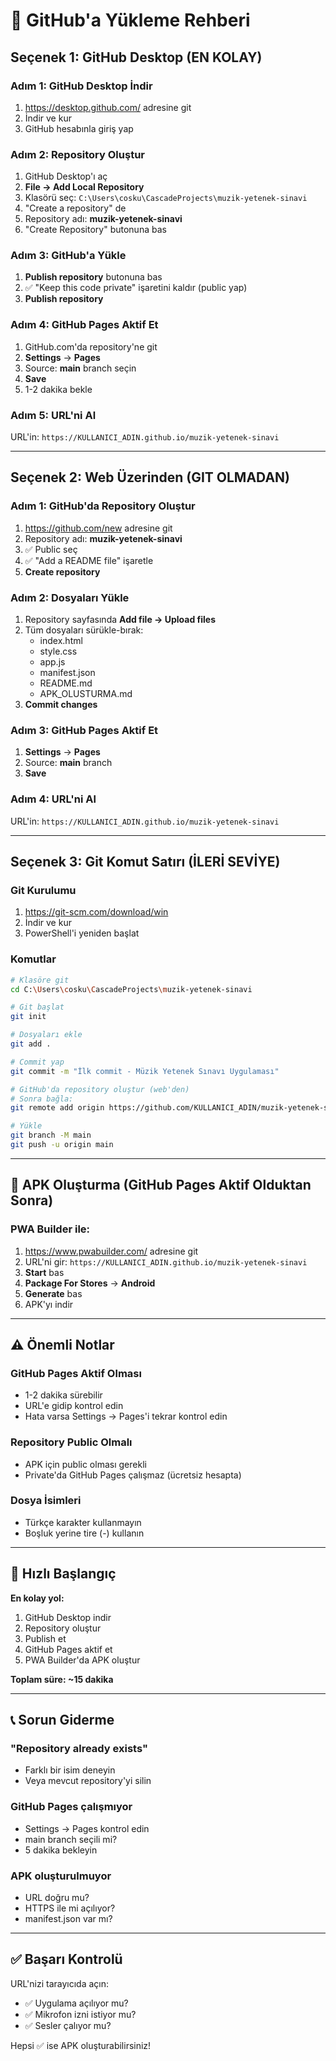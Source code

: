 # 🚀 GitHub'a Yükleme Rehberi

## Seçenek 1: GitHub Desktop (EN KOLAY)

### Adım 1: GitHub Desktop İndir
1. https://desktop.github.com/ adresine git
2. İndir ve kur
3. GitHub hesabınla giriş yap

### Adım 2: Repository Oluştur
1. GitHub Desktop'ı aç
2. **File → Add Local Repository**
3. Klasörü seç: `C:\Users\cosku\CascadeProjects\muzik-yetenek-sinavi`
4. "Create a repository" de
5. Repository adı: **muzik-yetenek-sinavi**
6. "Create Repository" butonuna bas

### Adım 3: GitHub'a Yükle
1. **Publish repository** butonuna bas
2. ✅ "Keep this code private" işaretini kaldır (public yap)
3. **Publish repository**

### Adım 4: GitHub Pages Aktif Et
1. GitHub.com'da repository'ne git
2. **Settings** → **Pages**
3. Source: **main** branch seçin
4. **Save**
5. 1-2 dakika bekle

### Adım 5: URL'ni Al
URL'in: `https://KULLANICI_ADIN.github.io/muzik-yetenek-sinavi`

---

## Seçenek 2: Web Üzerinden (GIT OLMADAN)

### Adım 1: GitHub'da Repository Oluştur
1. https://github.com/new adresine git
2. Repository adı: **muzik-yetenek-sinavi**
3. ✅ Public seç
4. ✅ "Add a README file" işaretle
5. **Create repository**

### Adım 2: Dosyaları Yükle
1. Repository sayfasında **Add file → Upload files**
2. Tüm dosyaları sürükle-bırak:
   - index.html
   - style.css
   - app.js
   - manifest.json
   - README.md
   - APK_OLUSTURMA.md
3. **Commit changes**

### Adım 3: GitHub Pages Aktif Et
1. **Settings** → **Pages**
2. Source: **main** branch
3. **Save**

### Adım 4: URL'ni Al
URL'in: `https://KULLANICI_ADIN.github.io/muzik-yetenek-sinavi`

---

## Seçenek 3: Git Komut Satırı (İLERİ SEVİYE)

### Git Kurulumu
1. https://git-scm.com/download/win
2. İndir ve kur
3. PowerShell'i yeniden başlat

### Komutlar

```bash
# Klasöre git
cd C:\Users\cosku\CascadeProjects\muzik-yetenek-sinavi

# Git başlat
git init

# Dosyaları ekle
git add .

# Commit yap
git commit -m "İlk commit - Müzik Yetenek Sınavı Uygulaması"

# GitHub'da repository oluştur (web'den)
# Sonra bağla:
git remote add origin https://github.com/KULLANICI_ADIN/muzik-yetenek-sinavi.git

# Yükle
git branch -M main
git push -u origin main
```

---

## 📱 APK Oluşturma (GitHub Pages Aktif Olduktan Sonra)

### PWA Builder ile:

1. https://www.pwabuilder.com/ adresine git
2. URL'ni gir: `https://KULLANICI_ADIN.github.io/muzik-yetenek-sinavi`
3. **Start** bas
4. **Package For Stores** → **Android**
5. **Generate** bas
6. APK'yı indir

---

## ⚠️ Önemli Notlar

### GitHub Pages Aktif Olması
- 1-2 dakika sürebilir
- URL'e gidip kontrol edin
- Hata varsa Settings → Pages'i tekrar kontrol edin

### Repository Public Olmalı
- APK için public olması gerekli
- Private'da GitHub Pages çalışmaz (ücretsiz hesapta)

### Dosya İsimleri
- Türkçe karakter kullanmayın
- Boşluk yerine tire (-) kullanın

---

## 🎯 Hızlı Başlangıç

**En kolay yol:**
1. GitHub Desktop indir
2. Repository oluştur
3. Publish et
4. GitHub Pages aktif et
5. PWA Builder'da APK oluştur

**Toplam süre: ~15 dakika**

---

## 📞 Sorun Giderme

### "Repository already exists"
- Farklı bir isim deneyin
- Veya mevcut repository'yi silin

### GitHub Pages çalışmıyor
- Settings → Pages kontrol edin
- main branch seçili mi?
- 5 dakika bekleyin

### APK oluşturulmuyor
- URL doğru mu?
- HTTPS ile mi açılıyor?
- manifest.json var mı?

---

## ✅ Başarı Kontrolü

URL'nizi tarayıcıda açın:
- ✅ Uygulama açılıyor mu?
- ✅ Mikrofon izni istiyor mu?
- ✅ Sesler çalıyor mu?

Hepsi ✅ ise APK oluşturabilirsiniz!
